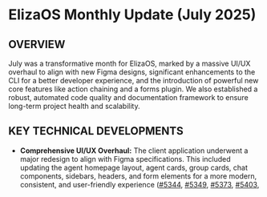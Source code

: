 # ElizaOS Monthly Update (July 2025)

## OVERVIEW

July was a transformative month for ElizaOS, marked by a massive UI/UX overhaul to align with new Figma designs, significant enhancements to the CLI for a better developer experience, and the introduction of powerful new core features like action chaining and a forms plugin. We also established a robust, automated code quality and documentation framework to ensure long-term project health and scalability.

## KEY TECHNICAL DEVELOPMENTS

*   **Comprehensive UI/UX Overhaul:** The client application underwent a major redesign to align with Figma specifications. This included updating the agent homepage layout, agent cards, group cards, chat components, sidebars, headers, and form elements for a more modern, consistent, and user-friendly experience ([#5344](https://github.com/elizaos/eliza/pull/5344), [#5349](https://github.com/elizaos/eliza/pull/5349), [#5373](https://github.com/elizaos/eliza/pull/5373), [#5403](https://github.com/elizaos/eliza/pull/5403),